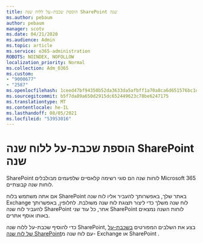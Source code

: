 ```yaml
---
title: הוספת שכבת-על ללוח שנה SharePoint שנה
ms.author: pebaum
author: pebaum
manager: scotv
ms.date: 04/21/2020
ms.audience: Admin
ms.topic: article
ms.service: o365-administration
ROBOTS: NOINDEX, NOFOLLOW
localization_priority: Normal
ms.collection: Adm_O365
ms.custom:
- "9000677"
- "2587"
ms.openlocfilehash: 1ceed47bf94350b52da3633da5afbff1a70a8ca6d651576bc1d89acdbaf7af65
ms.sourcegitcommit: b5f7da89a650d2915dc652449623c78be6247175
ms.translationtype: MT
ms.contentlocale: he-IL
ms.lasthandoff: 08/05/2021
ms.locfileid: "53953016"
---
```

# <a name="adding-an-overlay-to-a-sharepoint-calendar"></a>הוספת שכבת-על ללוח שנה SharePoint שנה

SharePoint לוחות שנה הם סוגי רשימה קלאסיים שלפעמים מבולבלים Microsoft 365 לוחות שנה קבוצתיים.
 
אם אתה משתמש בלוח SharePoint באתר שלך, באפשרותך להעביר אליו לוח שנה Exchange לוח שנה משלך כדי ליצור תצוגת לוח שנה משולבת. לחלופין, באפשרותך להעביר לוח שנה SharePoint אחר, כל עוד שני SharePoint לוחות השנה נמצאים באותו אוסף אתרים.
 
כדי להוסיף שכבת-על ללוח שנה SharePoint, בצע את השלבים המפורטים [בשכבת-על של לוח שנה SharePoint](https://support.office.com/article/Overlay-a-SharePoint-calendar-with-a-calendar-from-Exchange-or-SharePoint-4CAEBE59-3994-4A94-9322-B31ABB8A5E9A)עם לוח שנה מ- Exchange או SharePoint .
